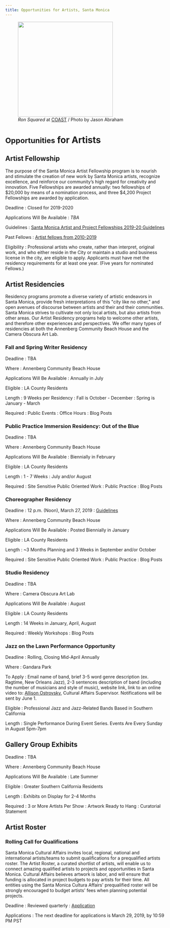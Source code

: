 ```yaml
---
title: Opportunities for Artists, Santa Monica
---
```


<figure>
  <img src="/uploads/coast-painting.jpg" height="300" alt="" />
  <figcaption><em>Ron Squared</em> at <a href="https://www.santamonica.com/event/coast/">COAST</a> / Photo by Jason Abraham</figcaption>
</figure>

<small>Opportunities</small> for Artists
=========================

Artist Fellowship
-----------------

The purpose of the Santa Monica Artist Fellowship program is to nourish and stimulate the creation of new work by Santa Monica artists, recognize excellence, and reinforce our community’s high regard for creativity and innovation. Five Fellowships are awarded annually: two fellowships of $20,000 by means of a nomination process, and three $4,200 Project Fellowships are awarded by application.

Deadline
: Closed for 2019-2020

Applications Will Be Available
: _TBA_

Guidelines
: [Santa Monica Artist and Project Fellowships 2019-20 Guidelines](/uploads/Santa%20Monica%20Artist%20Fellowship%20Guidelines%202019-20%20ES-EN-1.pdf)

Past Fellows
: [Artist fellows from 2010-2019](/artist-fellows/)

Eligibility
: Professional artists who create, rather than interpret, original work, and who either reside in the City or maintain a studio and business license in the city, are eligible to apply. Applicants must have met the residency requirements for at least one year. (Five years for nominated Fellows.)



Artist Residencies
------------------

Residency programs promote a diverse variety of artistic endeavors in Santa Monica, provide fresh interpretations of this "city like no other," and open avenues of discourse between artists and their and their communities. Santa Monica strives to cultivate not only local artists, but also artists from other areas. Our Artist Residency programs help to welcome other artists, and therefore other experiences and perspectives. We offer many types of residencies at both the Annenberg Community Beach House and the Camera Obscura Art Lab.

### Fall and Spring Writer Residency

Deadline
: TBA

Where
: Annenberg Community Beach House

Applications Will Be Available
: Annually in July

Eligible
: LA County Residents

Length
: 9 Weeks per Residency
: Fall is October - December
: Spring is January - March

Required
: Public Events
: Office Hours
: Blog Posts

### Public Practice Immersion Residency: Out of the Blue

Deadline
: TBA 

Where
: Annenberg Community Beach House

Applications Will Be Available
: Biennially in February

Eligible
: LA County Residents

Length
: 1 - 7 Weeks
: July and/or August

Required
: Site Sensitive Public Oriented Work
: Public Practice
: Blog Posts

### Choreographer Residency

Deadline
: 12 p.m. (Noon), March 27, 2019
: [Guidelines](https://www.smgov.net/uploadedFiles/Portals/Culture/Public_Art_Program/2019ACBH_Choreo_Res_Call.pdf)

Where
: Annenberg Community Beach House

Applications Will Be Available
: Posted Biennially in January

Eligible
: LA County Residents

Length
: ~3 Months Planning and 3 Weeks in September and/or October

Required
: Site Sensitive Public Oriented Work
: Public Practice
: Blog Posts

### Studio Residency

Deadline
: TBA 

Where
: Camera Obscura Art Lab

Applications Will Be Available
: August

Eligible
: LA County Residents

Length
: 14 Weeks in January, April, August

Required
: Weekly Workshops
: Blog Posts

### Jazz on the Lawn Performance Opportunity

Deadline
: Rolling, Closing Mid-April Annually 

Where
: Gandara Park

To Apply
: Email name of band, brief 3-5 word genre description (ex. Ragtime, New Orleans Jazz), 2-3 sentences description of band (including the number of musicians and style of music), website link, link to an online video to:  [Allison Ostrovsky](mailto:allison.ostrovsky@smgov.net), Cultural Affairs Supervisor. Notifications will be sent by June 1. 

Eligible
: Professional Jazz and Jazz-Related Bands Based in Southern California

Length
: Single Performance During Event Series. Events Are Every Sunday in August 5pm-7pm

Gallery Group Exhibits
----------------------

Deadline
: TBA

Where
: Annenberg Community Beach House

Applications Will Be Available
: Late Summer

Eligible
: Greater Southern California Residents 

Length
: Exhibits on Display for 2-4 Months

Required
: 3 or More Artists Per Show
: Artwork Ready to Hang
: Curatorial Statement 

Artist Roster
-------------

### Rolling Call for Qualifications

Santa Monica Cultural Affairs invites local, regional, national and international artists/teams to submit qualifications for a prequalified artists roster. The Artist Roster, a curated shortlist of artists, will enable us to connect amazing qualified artists to projects and opportunities in Santa Monica. Cultural Affairs believes artwork is labor, and will ensure that funding is allocated in project budgets to pay artists for their time. All entities using the Santa Monica Cultura Affairs' prequalified roster will be strongly encouraged to budget artists' fees when planning potential projects. 

Deadline
: Reviewed quarterly
: [Application](https://artist.callforentry.org/festivals_unique_info.php?ID=6001) 

Applications
: The next deadline for applications is March 29, 2019, by 10:59 PM PST

